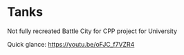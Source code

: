 # Tanks
Not fully recreated Battle City for CPP project for University

Quick glance: https://youtu.be/oFJC_f7VZR4
